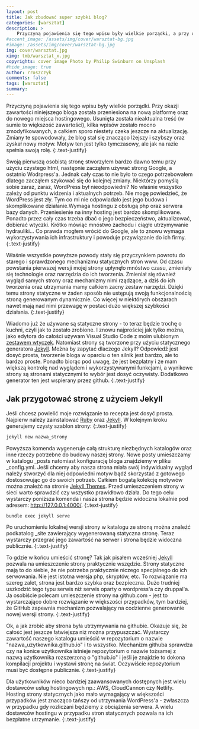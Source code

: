```yaml
---
layout: post
title: Jak zbudować super szybki blog?
categories: [warsztat]
description: >
    Przyczyną pojawienia się tego wpisu były wielkie porządki, a przy okazji migracja zawartości niniejszego bloga na nową platformę.    
#accent_image: /assets/img/cover/warsztat-bg.jpg
#image: /assets/img/cover/warsztat-bg.jpg
img: cover/warsztat.jpg
ximg: tmb/warsztat_x.jpg
copyrights: cover image Photo by Philip Swinburn on Unsplash
#hide_image: true
author: rroszczyk
comments: false
tags: [warsztat]
summary: 
---
```


Przyczyną pojawienia się tego wpisu były wielkie porządki. Przy okazji zawartości niniejszego bloga została przeniesiona na nową platformę oraz do nowego miejsca hostingowego. Usunięta została nieaktualna treść (w sumie to większość zawartości), kilka wpisów zostało mocno zmodyfikowanych, a całkiem sporo niestety czeka jeszcze na aktualizację. Zmiany te spowodowały, że blog stał się znacząco lżejszy i szybszy oraz zyskał nowy motyw. Motyw ten jest tylko tymczasowy, ale jak na razie spełnia swoją rolę.
{:.text-justify}

Swoją pierwszą osobistą stronę stworzyłem bardzo dawno temu przy użyciu czystego html, następnie zacząłem używać strong Google, a ostatnio Wodrpress'a. Jednak cały czas to nie było to czego potrzebowałem dlatego zacząłem szykować się do kolejnej zmiany. Niektórzy pomyślą sobie zaraz, zaraz, WordPress był nieodpowiedni? No właśnie wszystko zależy od punktu widzenia i aktualnych potrzeb. Nie mogę powiedzieć, że WordPress jest zły. Tym co mi nie odpowiadało jest jego budowa i skomplikowane działanie.Wymaga hostingu z obsługą php oraz serwera bazy danych. Przeniesienie na inny hosting jest bardzo skomplikowane. Ponadto przez cały czas trzeba dbać o jego bezpieczeństwo, aktualizować, dobierać wtyczki. Krótko mówiąc mnóstwo zachodu i ciągłe utrzymywanie hydrauliki... Co prawda mogłem wrócić do Google, ale to znowu wymaga wykorzystywania ich infrastruktury i powoduje przywiązanie do ich firmy.
{:.text-justify}

Właśnie wszystkie powyższe powody stały się przyczynkiem powrotu do starego i sprawdzonego mechanizmu statycznych stron www. Od czasu powstania pierwszej wersji mojej strony upłynęło mnóstwo czasu, zmieniały się technologie oraz narzędzia do ich tworzenia. Zmieniał się również wygląd samych strony oraz mechanizmy nimi rządzące, a dziś do ich tworzenia oraz utrzymania mamy całkiem zacny zestaw narzędzi. Dzięki temu strony statyczne w żaden sposób nie ustępują swoją funkcjonalnością stroną generowanym dynamicznie. Co więcej w niektórych obszarach nawet mają nad nimi przewagę w postaci dużo większej szybkości działania.
{:.text-justify}

Wiadomo już że używane są statyczne strony - to teraz będzie trochę o kuchni, czyli jak to zostało zrobione. I znowu najprościej jak tylko można, jako edytora do całości używam Visual Studio Code z moim ulubionym [zestawem wtyczek]. Natomiast strony są tworzone przy użyciu statycznego generatora [Jekyll]. Można by zapytać dlaczego Jekyll? Odpowiedź jest dosyć prosta, tworzenie bloga w oparciu o ten silnik jest bardzo, ale to bardzo proste. Ponadto biorąc pod uwagę, że jest bezpłatny i że mam większą kontrolę nad wyglądem i wykorzystywanymi funkcjami, a wynikowe strony są stronami statycznymi to wybór jest dosyć oczywisty. Dodatkowo generator ten jest wspierany przez github.
{:.text-justify}

## Jak przygotować stronę z użyciem Jekyll

Jeśli chcesz powielić moje rozwiązanie to recepta jest dosyć prosta. Najpierw należy zainstalować [Ruby] oraz [Jekyll]. W kolejnym kroku generujemy czysty szablon strony:
{:.text-justify}

```bash
jekyll new nazwa_strony
```

Powyższa komenda wygeneruje całą strukturę niezbędnych katalogów oraz inne rzeczy potrzebne do budowy naszej strony. Nowe posty umieszczamy w katalogu _posts natomiast konfigurację bloga znajdziemy w pliku _config.yml. Jeśli chcemy aby nasza strona miała swój indywidualny wygląd należy stworzyć dla niej odpowiedni motyw bądź skorzystać z gotowego dostosowując go do swoich potrzeb. Całkiem bogatą kolekcję motywów można znaleźć na stronie [Jekyll Themes]. Przed umieszczeniem strony w sieci warto sprawdzić czy wszystko prawidłowo działa. Do tego celu wystarczy poniższa komenda i nasza strona będzie widoczna lokalnie pod adresem: http://127.0.0.1:4000/.
{:.text-justify}

```bash
bundle exec jekyll serve
```

Po uruchomieniu lokalnej wersji strony w katalogu ze stroną można znaleźć podkatalog _site zawierający wygenerowaną statyczna stronę. Teraz wystarczy przegrać jego zawartość na serwer i strona będzie widoczna publicznie.
{:.text-justify}

To gdzie w końcu umieścić stronę? Tak jak pisałem wcześniej [Jekyll] pozwala na umieszczenie strony praktycznie wszędzie. Strony statyczne mają to do siebie, że nie potrzeba praktycznie niczego specjalnego do ich serwowania. Nie jest istotna wersja php, skryptów, etc. To rozwiązanie ma szereg zalet, strona jest bardzo szybka oraz bezpieczna. Dużo trudniej uszkodzić tego typu serwis niż serwis oparty o wordpress'a czy druppal'a. Ja osobiście polecam umieszczenie strony na github.com - jest to wystarczająco dobre rozwiązanie w większości przypadków, tym bardziej, że GitHub zapewnia mechanizm pozwalający na codzienne generowanie nowej wersji strony.
{:.text-justify}

Ok, a jak zrobić aby strona była utrzymywania na githubie. Okazuje się, że całość jest jeszcze łatwiejsza niż można przypuszczać. Wystarczy zawartość naszego katalogu umieścić w repozytorium o nazwie "nazwa_uzytkownika.github.io" i to wszystko. Mechanizm githuba sprawdza czy na konice użytkownika istnieje repozytorium o nazwie tożsamej z nazwą użytkownika rozszerzoną o "github.io" i jeśli je znajdzie to dokona kompilacji projektu i wystawi stronę na świat. Oczywiście repozytorium musi być dostępne publicznie.
{:.text-justify}

Dla użytkowników nieco bardziej zaawansowanych dostępnych jest wielu dostawców usług hostingowych np.: AWS, CloudCannon czy Netlify. Hosting strony statycznych jako mało wymagający w większości przypadków jest znacząco tańszy od utrzymania WordPress'a - zwłaszcza w przypadku gdy rozliczani będziemy z obciążenia serwera. A wielu dostawców hostingu w przypadku stron statycznych pozwala na ich bezpłatne utrzymanie.
{:.text-justify}

[Jekyll]: https://jekyllrb.com/ "Jekyll"
[Ruby]: https://www.ruby-lang.org/en/  "Ruby"
[Jekyll Themes]: http://jekyllthemes.org/ "JekyllThemes"
[zestawem wtyczek]: ../moje-ulubione-dodatki-do-visual-studio-code/ "Moje ulubione dodatki do Visual Studio Code"
